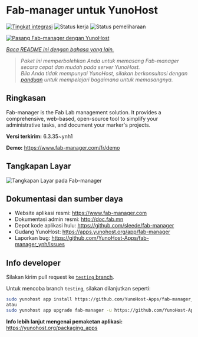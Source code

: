 <!--
N.B.: README ini dibuat secara otomatis oleh <https://github.com/YunoHost/apps/tree/master/tools/readme_generator>
Ini TIDAK boleh diedit dengan tangan.
-->

# Fab-manager untuk YunoHost

[![Tingkat integrasi](https://dash.yunohost.org/integration/fab-manager.svg)](https://ci-apps.yunohost.org/ci/apps/fab-manager/) ![Status kerja](https://ci-apps.yunohost.org/ci/badges/fab-manager.status.svg) ![Status pemeliharaan](https://ci-apps.yunohost.org/ci/badges/fab-manager.maintain.svg)

[![Pasang Fab-manager dengan YunoHost](https://install-app.yunohost.org/install-with-yunohost.svg)](https://install-app.yunohost.org/?app=fab-manager)

*[Baca README ini dengan bahasa yang lain.](./ALL_README.md)*

> *Paket ini memperbolehkan Anda untuk memasang Fab-manager secara cepat dan mudah pada server YunoHost.*  
> *Bila Anda tidak mempunyai YunoHost, silakan berkonsultasi dengan [panduan](https://yunohost.org/install) untuk mempelajari bagaimana untuk memasangnya.*

## Ringkasan

Fab-manager is the Fab Lab management solution. It provides a comprehensive, web-based, open-source tool to simplify your administrative tasks, and document your marker's projects.


**Versi terkirim:** 6.3.35~ynh1

**Demo:** <https://www.fab-manager.com/fr/demo>

## Tangkapan Layar

![Tangkapan Layar pada Fab-manager](./doc/screenshots/dashboard-mockup.webp)

## Dokumentasi dan sumber daya

- Website aplikasi resmi: <https://www.fab-manager.com>
- Dokumentasi admin resmi: <http://doc.fab.mn>
- Depot kode aplikasi hulu: <https://github.com/sleede/fab-manager>
- Gudang YunoHost: <https://apps.yunohost.org/app/fab-manager>
- Laporkan bug: <https://github.com/YunoHost-Apps/fab-manager_ynh/issues>

## Info developer

Silakan kirim pull request ke [`testing` branch](https://github.com/YunoHost-Apps/fab-manager_ynh/tree/testing).

Untuk mencoba branch `testing`, silakan dilanjutkan seperti:

```bash
sudo yunohost app install https://github.com/YunoHost-Apps/fab-manager_ynh/tree/testing --debug
atau
sudo yunohost app upgrade fab-manager -u https://github.com/YunoHost-Apps/fab-manager_ynh/tree/testing --debug
```

**Info lebih lanjut mengenai pemaketan aplikasi:** <https://yunohost.org/packaging_apps>
